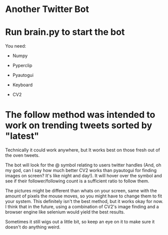 # Another Twitter Bot 

# Run brain.py to start the bot

You need:

- Numpy

- Pyperclip

- Pyautogui

- Keyboard

- CV2

# The follow method was intended to work on trending tweets sorted by "latest"

Technically it could work anywhere, but It works best on those fresh out of the oven tweets.

The bot will look for the @ symbol relating to users twitter handles (And, oh my god, can I say how much better CV2 works than pyautogui for finding images on screen? It's like night and day!). It will hover over the symbol and see if their follower/following count is a sufficient ratio to follow them.

The pictures might be different than whats on your screen, same with the amount of pixels the mouse moves, so you might have to change them to fit your system. This definitely isn't the best method, but it works okay for now. I think that in the future, using a combination of CV2's image finding and a browser engine like selenium would yield the best results.

Sometimes it still wigs out a little bit, so keep an eye on it to make sure it doesn't do anything weird.


